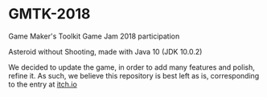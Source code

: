 # GMTK-2018
Game Maker's Toolkit Game Jam 2018 participation

Asteroid without Shooting, made with Java 10 (JDK 10.0.2)

We decided to update the game, in order to add many features and polish, refine it. As such, we believe this repository is best left as is, corresponding to the entry at [itch.io](https://valentin-orban.itch.io/asteroid)
